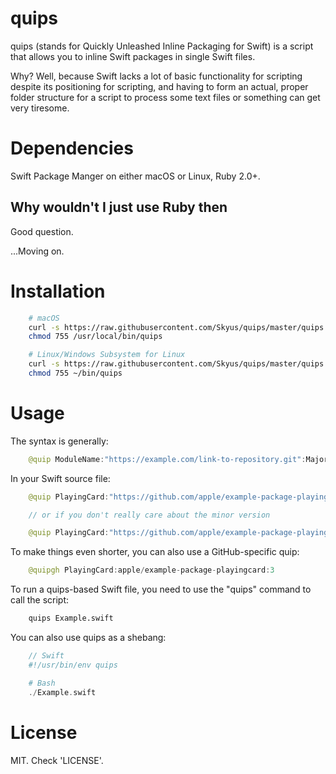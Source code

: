 # quips
quips (stands for Quickly Unleashed Inline Packaging for Swift) is a script that allows you to inline Swift packages in single Swift files.

Why? Well, because Swift lacks a lot of basic functionality for scripting despite its positioning for scripting, and having to form an actual, proper folder structure for a script to process some text files or something can get very tiresome.

# Dependencies
Swift Package Manger on either macOS or Linux, Ruby 2.0+.

## Why wouldn't I just use Ruby then
Good question.

...Moving on.

# Installation
```bash
    # macOS
    curl -s https://raw.githubusercontent.com/Skyus/quips/master/quips.rb > /usr/local/bin/quips
    chmod 755 /usr/local/bin/quips

    # Linux/Windows Subsystem for Linux
    curl -s https://raw.githubusercontent.com/Skyus/quips/master/quips.rb > ~/bin/quips
    chmod 755 ~/bin/quips
```

# Usage
The syntax is generally:
```swift
    @quip ModuleName:"https://example.com/link-to-repository.git":MajorVersion:MinorVersion?
```

In your Swift source file:

```swift
    @quip PlayingCard:"https://github.com/apple/example-package-playingcard.git":3:0

    // or if you don't really care about the minor version

    @quip PlayingCard:"https://github.com/apple/example-package-playingcard.git":3
```

To make things even shorter, you can also use a GitHub-specific quip:

```swift
    @quipgh PlayingCard:apple/example-package-playingcard:3
```

To run a quips-based Swift file, you need to use the "quips" command to call the script:

```bash
    quips Example.swift
```

You can also use quips as a shebang:

```php
    // Swift
    #!/usr/bin/env quips

    # Bash
    ./Example.swift
```

# License
MIT. Check 'LICENSE'.